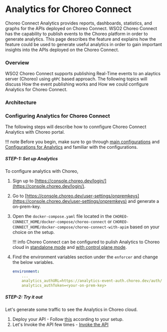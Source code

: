 # Analytics for Choreo Connect
Choreo Connect Analytics provides reports, dashboards, statistics, and graphs for the APIs deployed on Choreo Connect.
WSO2 Choreo Connect has the capability to publish events to the Choreo platform in order to generate analytics. This page describes the feature and explains how the feature could be used to generate useful analytics in order to gain important insights into the APIs deployed on the Choreo Connect.

### Overview
WSO2 Choreo Connect supports publishing Real-Time events to an alaytics server (Choreo) using `gRPC` based approach. The following topics will discuss How the event publishing works and How we could configure Analytics for Choreo Connect.

### Architecture

### Configuring Analytics for Choreo Connect

The following steps will describe how to connfigure Choreo Connect Analytics with Choreo portal.

!!! note 
    Before you begin, make sure to go through [main configurations]({{base_path}}/deploy-and-publish/deploy-on-gateway/choreo-connect/configurations/configuration-overview/) and [Configurations for Analytics]({{base_path}}/deploy-and-publish/deploy-on-gateway/choreo-connect/configurations/analytics-configurations/) and familiar with the configurations.

##### STEP-1: Set up Analytics

To configure analytics with Choreo,

1. Sign up to [https://console.choreo.dev/login/](https://console.choreo.dev/login/).
2. Go to [https://console.choreo.dev/user-settings/onpremkeys](https://console.choreo.dev/user-settings/onpremkeys) and generate a on-prem-key.
3. Open the `docker-compose.yaml` file located in the `CHOREO-CONNECT_HOME/docker-compose/choreo-connect` or `CHOREO-CONNECT_HOME/docker-compose/choreo-connect-with-apim` based on your choice on the setup.

    !!! info
        Choreo Connect can be configured to pulish Analytics to Choreo cloud in [standalone mode]({{base_path}}/deploy-and-publish/deploy-on-gateway/choreo-connect/getting-started/quick-start-guide/quick-start-guide-docker/#step-3-start-choreo-connect) and [with control plane mode]({{base_path}}/deploy-and-publish/deploy-on-gateway/choreo-connect/getting-started/quick-start-guide/quick-start-guide-docker-with-apim/#step-3-start-choreo-connect-and-api-manager).

4. Find the environment variables section under the `enforcer` and change the below variables.

    ``` yaml
    environment:
        ...
        analytics_authURL=https://analytics-event-auth.choreo.dev/auth/v1
        analytics_authToken=<your-on-prem-key>
    ```

##### STEP-2: Try it out

Let's generate some traffic to see the Analytics in Choreo cloud.

1. Deploy your API - Follow [this]({{base_path}}/deploy-and-publish/deploy-on-gateway/choreo-connect/deploy-api/deploy-api-to-choreo-connect/) according to your setup.
2. Let's Invoke the API few times - [Invoke the API]({{base_path}}/deploy-and-publish/deploy-on-gateway/choreo-connect/deploy-api/deploy-api-to-choreo-connect/#invoke-the-api)


